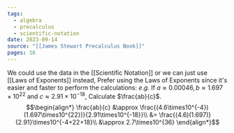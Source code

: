 ```yaml
---
tags:
  - algebra
  - precalculus
  - scientific-notation
date: 2023-09-14
source: "[[James Stewart Precalculus Book]]"
pages: 16
---
```

We could use the data in the [[Scientific Notation]] or we can just use [[Laws of Exponents]] instead, Prefer using the Laws of Exponents since it's easier and faster to perform the calculations:
$e.g.$
If $a \approx 0.00046, b \approx 1.697\times10^{22}$ and $c \approx 2.91\times10^{-18}$, Calculate $\frac{ab}{c}$.
$$\begin{align*}
\frac{ab}{c} &\approx \frac{(4.6\times10^{-4})(1.697\times10^{22})}{2.91\times10^{-18}}\\
&= \frac{(4.6)(1.697)}{2.91}\times10^{-4+22+18}\\
&\approx 2.7\times10^{36}
\end{align*}$$
